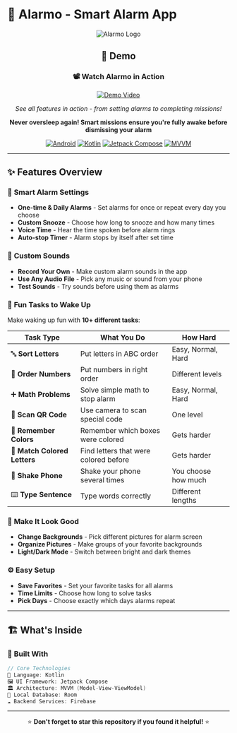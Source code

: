 # 🚨 Alarmo - Smart Alarm App

<div align="center">

![Alarmo Logo](https://via.placeholder.com/200x200/FF6B6B/FFFFFF?text=ALARMO)

## 🎥 Demo

### 📽️ **Watch Alarmo in Action**

[![Demo Video](https://img.shields.io/badge/Watch-Demo%20Video-red?style=for-the-badge&logo=youtube)](https://github.com/user-attachments/assets/cb5ae2c3-f11b-42c6-b6a1-e61ee5091c9b)

*See all features in action - from setting alarms to completing missions!*

**Never oversleep again! Smart missions ensure you're fully awake before dismissing your alarm**

[![Android](https://img.shields.io/badge/Platform-Android-3DDC84?style=for-the-badge&logo=android)](https://developer.android.com)
[![Kotlin](https://img.shields.io/badge/Language-Kotlin-7F52FF?style=for-the-badge&logo=kotlin)](https://kotlinlang.org)
[![Jetpack Compose](https://img.shields.io/badge/UI-Jetpack%20Compose-4285F4?style=for-the-badge&logo=jetpackcompose)](https://developer.android.com/jetpack/compose)
[![MVVM](https://img.shields.io/badge/Architecture-MVVM-FF9800?style=for-the-badge)](https://developer.android.com/topic/architecture)

</div>

---

## ✨ Features Overview

### 🔔 **Smart Alarm Settings**
- **One-time & Daily Alarms** - Set alarms for once or repeat every day you choose
- **Custom Snooze** - Choose how long to snooze and how many times
- **Voice Time** - Hear the time spoken before alarm rings
- **Auto-stop Timer** - Alarm stops by itself after set time

### 🎵 **Custom Sounds**
- **Record Your Own** - Make custom alarm sounds in the app
- **Use Any Audio File** - Pick any music or sound from your phone
- **Test Sounds** - Try sounds before using them as alarms

### 🧩 **Fun Tasks to Wake Up**
Make waking up fun with **10+ different tasks**:

| Task Type | What You Do | How Hard |
|-----------|-------------|----------|
| 🔤 **Sort Letters** | Put letters in ABC order | Easy, Normal, Hard |
| 🔢 **Order Numbers** | Put numbers in right order | Different levels |
| ➕ **Math Problems** | Solve simple math to stop alarm | Easy, Normal, Hard |
| 📱 **Scan QR Code** | Use camera to scan special code | One level |
| 🎨 **Remember Colors** | Remember which boxes were colored | Gets harder |
| 🌈 **Match Colored Letters** | Find letters that were colored before | Gets harder |
| 📱 **Shake Phone** | Shake your phone several times | You choose how much |
| ⌨️ **Type Sentence** | Type words correctly | Different lengths |

### 🎨 **Make It Look Good**
- **Change Backgrounds** - Pick different pictures for alarm screen
- **Organize Pictures** - Make groups of your favorite backgrounds
- **Light/Dark Mode** - Switch between bright and dark themes

### ⚙️ **Easy Setup**
- **Save Favorites** - Set your favorite tasks for all alarms
- **Time Limits** - Choose how long to solve tasks
- **Pick Days** - Choose exactly which days alarms repeat

---

## 🏗️ What's Inside

### 🔧 **Built With**
```kotlin
// Core Technologies
🎯 Language: Kotlin
🖼️ UI Framework: Jetpack Compose
🏛️ Architecture: MVVM (Model-View-ViewModel)
💾 Local Database: Room
☁️ Backend Services: Firebase
```

---

<div align="center">

⭐ **Don't forget to star this repository if you found it helpful!** ⭐

</div>
